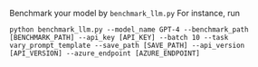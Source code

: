 Benchmark your model by ```benchmark_llm.py```
For instance, run
```
python benchmark_llm.py --model_name GPT-4 --benchmark_path [BENCHMARK_PATH] --api_key [API_KEY] --batch 10 --task vary_prompt_template --save_path [SAVE_PATH] --api_version [API_VERSION] --azure_endpoint [AZURE_ENDPOINT]
```